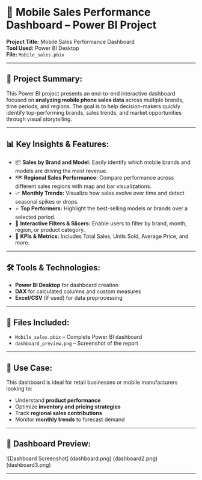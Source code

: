 # 📱 Mobile Sales Performance Dashboard – Power BI Project

**Project Title:** Mobile Sales Performance Dashboard  
**Tool Used:** Power BI Desktop  
**File:** `Mobile_sales.pbix`

---

## 🧠 Project Summary:
This Power BI project presents an end-to-end interactive dashboard focused on **analyzing mobile phone sales data** across multiple brands, time periods, and regions. The goal is to help decision-makers quickly identify top-performing brands, sales trends, and market opportunities through visual storytelling.

---

## 📊 Key Insights & Features:

- 📦 **Sales by Brand and Model:** Easily identify which mobile brands and models are driving the most revenue.
- 🗺️ **Regional Sales Performance:** Compare performance across different sales regions with map and bar visualizations.
- 📈 **Monthly Trends:** Visualize how sales evolve over time and detect seasonal spikes or drops.
- ⭐ **Top Performers:** Highlight the best-selling models or brands over a selected period.
- 🎯 **Interactive Filters & Slicers:** Enable users to filter by brand, month, region, or product category.
- 📌 **KPIs & Metrics:** Includes Total Sales, Units Sold, Average Price, and more.

---

## 🛠️ Tools & Technologies:
- **Power BI Desktop** for dashboard creation
- **DAX** for calculated columns and custom measures
- **Excel/CSV** (if used) for data preprocessing

---

## 📁 Files Included:
- `Mobile_sales.pbix` – Complete Power BI dashboard
- `dashboard_preview.png` – Screenshot of the report

---

## 🚀 Use Case:
This dashboard is ideal for retail businesses or mobile manufacturers looking to:
- Understand **product performance**
- Optimize **inventory and pricing strategies**
- Track **regional sales contributions**
- Monitor **monthly trends** to forecast demand

---
## 📸 Dashboard Preview:

![Dashboard Screenshot]
(dashboard.png)
(dashboard2.png)
(dashboard3.png)

---
